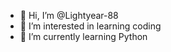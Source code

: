 - 👋 Hi, I’m @Lightyear-88
- 👀 I’m interested in learning coding
- 🌱 I’m currently learning Python

<!---
Lightyear-88/Lightyear-88 is a ✨ special ✨ repository because its `README.md` (this file) appears on your GitHub profile.
You can click the Preview link to take a look at your changes.
--->
